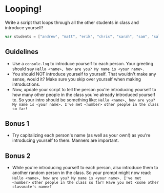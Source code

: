 # Looping!

Write a script that loops through all the other students in class and introduce yourself!

```javascript
var students = ["andrew", "matt", "erik", "chris", "sarah", "sam", "salman", "jacob", "remington", "charlie", "tanya", "barbara", "komal", "rene", "jon", "ronak", "matt", "juli", "jorge", "rob", "melissa", "peter", "dan"]
```


## Guidelines
- Use a `console.log` to introduce yourself to each person. Your greeting should say `Hello <name>, how are you? My name is <your name>.`
- You should NOT introduce yourself to yourself. That wouldn't make any sense, would it? Make sure you skip over yourself when making introductions.
- Now, update your script to tell the person you're introducing yourself to how many other people in the class you've already introduced yourself to. So your intro should be something like: `Hello <name>, how are you? My name is <your name>. I've met <number> other people in the class so far!`

## Bonus 1
- Try capitalizing each person's name (as well as your own!) as you're introducing yourself to them. Manners are important.

## Bonus 2
- While you're introducing yourself to each person, also introduce them to another random person in the class. So your prompt might now read:
`Hello <name>, how are you? My name is <your name>. I've met <number> other people in the class so far! Have you met <some other classmate's name>?`
